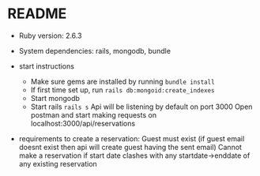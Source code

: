 # README

* Ruby version: 2.6.3

* System dependencies: 
    rails, 
    mongodb,
    bundle

* start instructions
    - Make sure gems are installed by running `bundle install`
    - If first time set up, run `rails db:mongoid:create_indexes`
    - Start mongodb
    - Start rails `rails s`
    Api will be listening by default on port 3000
    Open postman and start making requests on localhost:3000/api/reservations

* requirements to create a reservation:
    Guest must exist (if guest email doesnt exist then api will create guest having the sent email)
    Cannot make a reservation if start date clashes with any startdate->enddate of any existing reservation
